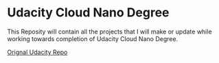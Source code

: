 # Udacity Cloud Nano Degree

This Reposity will contain all the projects that I will make or update while working towards completion of Udacity Cloud Nano Degree.

[Orignal Udacity Repo](https://github.com/udacity/cloud-developer)
